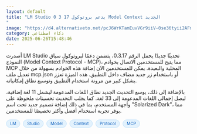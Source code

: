 ```yaml
---
layout: default
title: "LM Studio 0 3 17 يدعم بروتوكول Model Context الجديد
"
image: "https://d4.alternativeto.net/pcJ6WrKTamEuvVGr9iiV-0se36tyii2AFmCZ2OiCMXo/rs:fill:1520:760:0/g:ce:0:0/YWJzOi8vZGlzdC9jb250ZW50LzE3NTA5NTI5MjY0NDcucG5n.png"
category: ذكاء اصطناعي
date: 2025-06-26T15:48:46
---
```


أصدرت LM Studio تحديثًا جديدًا يحمل الرقم 0.3.17، يتضمن دعمًا لبروتوكول سياق النموذج (Model Context Protocol - MCP)، مما يتيح للمستخدمين الاتصال بخوادم MCP المحلية والبعيدة. يمكن للمستخدمين الآن إضافة هذه الخوادم بسهولة من خلال تعديل ملف mcp.json أو باستخدام زر جديد مضاف داخل التطبيق. هذه الميزة تعزز بشكل كبير من مرونة استخدام التطبيق وتوسيع نطاق إمكانياته.

بالإضافة إلى ذلك، يوسع التحديث الجديد نطاق اللغات المدعومة ليشمل 11 لغة إضافية، ليصل إجمالي اللغات المدعومة إلى 33 لغة. كما يجلب التحديث تحسينات ملحوظة على واجهة المستخدم، بما في ذلك إضافة تصميم جديد تحت اسم "Solarized Dark"، مما يوفر تجربة استخدام أفضل وأكثر تخصيصًا للمستخدمين.

<div style="margin-top:2px; margin-bottom:2px;"><a href="https://bidjadraft.github.io/?query=LM" style="background:#e3f2fd; color:#1565c0; font-size:80%; border-radius:12px; padding:3px 10px; margin:2px 4px 2px 0; display:inline-block; border:1px solid #bbdefb; text-decoration:none;">LM</a> <a href="https://bidjadraft.github.io/?query=Studio" style="background:#e3f2fd; color:#1565c0; font-size:80%; border-radius:12px; padding:3px 10px; margin:2px 4px 2px 0; display:inline-block; border:1px solid #bbdefb; text-decoration:none;">Studio</a> <a href="https://bidjadraft.github.io/?query=Model" style="background:#e3f2fd; color:#1565c0; font-size:80%; border-radius:12px; padding:3px 10px; margin:2px 4px 2px 0; display:inline-block; border:1px solid #bbdefb; text-decoration:none;">Model</a> <a href="https://bidjadraft.github.io/?query=Context" style="background:#e3f2fd; color:#1565c0; font-size:80%; border-radius:12px; padding:3px 10px; margin:2px 4px 2px 0; display:inline-block; border:1px solid #bbdefb; text-decoration:none;">Context</a> <a href="https://bidjadraft.github.io/?query=Protocol" style="background:#e3f2fd; color:#1565c0; font-size:80%; border-radius:12px; padding:3px 10px; margin:2px 4px 2px 0; display:inline-block; border:1px solid #bbdefb; text-decoration:none;">Protocol</a> <a href="https://bidjadraft.github.io/?query=MCP" style="background:#e3f2fd; color:#1565c0; font-size:80%; border-radius:12px; padding:3px 10px; margin:2px 4px 2px 0; display:inline-block; border:1px solid #bbdefb; text-decoration:none;">MCP</a></div><br><br>
